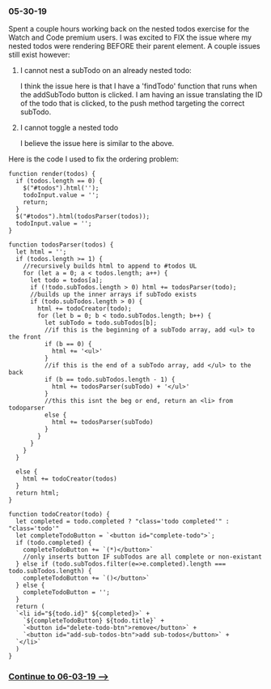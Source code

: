 ### 05-30-19
Spent a couple hours working back on the nested todos exercise for the Watch and Code premium users. I was excited to FIX the issue where my nested todos were rendering BEFORE their parent element.
A couple issues still exist however:

1. I cannot nest a subTodo on an already nested todo:

   I think the issue here is that I have a 'findTodo' function that runs when the addSubTodo button is clicked. I am having an issue translating the ID of the todo that is clicked, to the push method targeting the correct subTodo.

2. I cannot toggle a nested todo

   I believe the issue here is similar to the above.

Here is the code I used to fix the ordering problem:
```
function render(todos) {
  if (todos.length == 0) {
    $("#todos").html('');
    todoInput.value = '';
    return;
  }
  $("#todos").html(todosParser(todos));
  todoInput.value = '';
}

function todosParser(todos) {
  let html = '';
  if (todos.length >= 1) {
    //recursively builds html to append to #todos UL
    for (let a = 0; a < todos.length; a++) {
      let todo = todos[a];
      if (!todo.subTodos.length > 0) html += todosParser(todo);
      //builds up the inner arrays if subTodo exists
      if (todo.subTodos.length > 0) {
        html += todoCreator(todo);
        for (let b = 0; b < todo.subTodos.length; b++) {
          let subTodo = todo.subTodos[b];
          //if this is the beginning of a subTodo array, add <ul> to the front
          if (b == 0) {
            html += '<ul>'
          }
          //if this is the end of a subTodo array, add </ul> to the back
          if (b == todo.subTodos.length - 1) {
            html += todosParser(subTodo) + '</ul>'
          }
          //this this isnt the beg or end, return an <li> from todoparser
          else {
            html += todosParser(subTodo)
          }
        }
      }
    }
  }

  else {
    html += todoCreator(todos)
  }
  return html;
}

function todoCreator(todo) {
  let completed = todo.completed ? "class='todo completed'" : "class='todo'"
  let completeTodoButton = `<button id="complete-todo">`;
  if (todo.completed) {
    completeTodoButton += `(*)</button>`
    //only inserts button IF subTodos are all complete or non-existant
  } else if (todo.subTodos.filter(e=>e.completed).length === todo.subTodos.length) {
    completeTodoButton += `()</button>`
  } else {
    completeTodoButton = '';
  }
  return (
  `<li id="${todo.id}" ${completed}>` +
    `${completeTodoButton} ${todo.title}` +
    `<button id="delete-todo-btn">remove</button>` +
    `<button id="add-sub-todos-btn">add sub-todos</button>` +
  `</li>`
  )
}
```

### [Continue to 06-03-19 -->](https://github.com/jordanvidrine/coding-journey/blob/master/Daily%20Logs/06-03-19.md)
